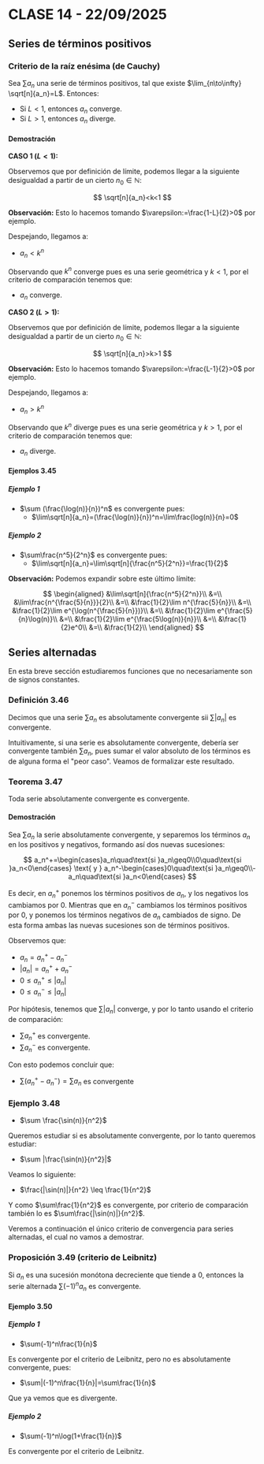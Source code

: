 # CLASE 14 - 22/09/2025

## Series de términos positivos

### Criterio de la raíz enésima (de Cauchy)

Sea $\sum a_n$ una serie de términos positivos, tal que existe $\lim_{n\to\infty} \sqrt[n]{a_n}=L$. Entonces:

- Si $L<1$, entonces $a_n$ converge.
- Si $L>1$, entonces $a_n$ diverge.

#### Demostración

**CASO 1 $(L<1)$:**

Observemos que por definición de límite, podemos llegar a la siguiente desigualdad a partir de un cierto $n_0\in\mathbb{N}$:

$$
\sqrt[n]{a_n}<k<1
$$

**Observación:** Esto lo hacemos tomando $\varepsilon:=\frac{1-L}{2}>0$ por ejemplo.

Despejando, llegamos a:

- $a_n<k^n$

Observando que $k^n$ converge pues es una serie geométrica y $k<1$, por el criterio de comparación tenemos que:

- $a_n$ converge.

**CASO 2 $(L>1)$:**

Observemos que por definición de límite, podemos llegar a la siguiente desigualdad a partir de un cierto $n_0\in\mathbb{N}$:

$$
\sqrt[n]{a_n}>k>1
$$

**Observación:** Esto lo hacemos tomando $\varepsilon:=\frac{L-1}{2}>0$ por ejemplo.

Despejando, llegamos a:

- $a_n>k^n$

Observando que $k^n$ diverge pues es una serie geométrica y $k>1$, por el criterio de comparación tenemos que:

- $a_n$ diverge.

#### Ejemplos 3.45

##### Ejemplo 1

- $\sum (\frac{\log(n)}{n})^n$ es convergente pues:
    - $\lim\sqrt[n]{a_n}=(\frac{\log(n)}{n})^n=\lim\frac{log(n)}{n}=0$

##### Ejemplo 2

- $\sum\frac{n^5}{2^n}$ es convergente pues:
    - $\lim\sqrt[n]{a_n}=\lim\sqrt[n]{\frac{n^5}{2^n}}=\frac{1}{2}$

**Observación:** Podemos expandir sobre este último límite:

$$
\begin{aligned}
&\lim\sqrt[n]{\frac{n^5}{2^n}}\\
&=\\
&\lim\frac{n^{\frac{5}{n}}}{2}\\
&=\\
&\frac{1}{2}\lim n^{\frac{5}{n}}\\
&=\\
&\frac{1}{2}\lim e^{\log(n^{\frac{5}{n}})}\\
&=\\
&\frac{1}{2}\lim e^{\frac{5}{n}\log(n)}\\
&=\\
&\frac{1}{2}\lim e^{\frac{5\log(n)}{n}}\\
&=\\
&\frac{1}{2}e^0\\
&=\\
&\frac{1}{2}\\
\end{aligned}
$$

## Series alternadas

En esta breve sección estudiaremos funciones que no necesariamente son de signos constantes.

### Definición 3.46

Decimos que una serie $\sum a_n$ es absolutamente convergente sii $\sum |a_n|$ es convergente.

Intuitivamente, si una serie es absolutamente convergente, debería ser convergente también $\sum a_n$, pues sumar el valor absoluto de los términos es de alguna forma el "peor caso". Veamos de formalizar este resultado.

### Teorema 3.47

Toda serie absolutamente convergente es convergente.

#### Demostración

Sea $\sum a_n$ la serie absolutamente convergente, y separemos los términos $a_n$ en los positivos y negativos, formando así dos nuevas sucesiones:

$$
a_n^+=\begin{cases}a_n\quad\text{si }a_n\geq0\\0\quad\text{si }a_n<0\end{cases}
\text{ y }
a_n^-\begin{cases}0\quad\text{si }a_n\geq0\\-a_n\quad\text{si }a_n<0\end{cases}
$$

Es decir, en $a_n^+$ ponemos los términos positivos de $a_n$, y los negativos los cambiamos por 0. Mientras que en $a_n^-$ cambiamos los términos positivos por 0, y ponemos los términos negativos de $a_n$ cambiados de signo.
De esta forma ambas las nuevas sucesiones son de términos positivos.

Observemos que:

- $a_n=a_n^+-a_n^-$
- $|a_n|= a_n^++a_n^-$
- $0\leq a_n^+\leq |a_n|$
- $0\leq a_n^-\leq |a_n|$

Por hipótesis, tenemos que $\sum |a_n|$ converge, y por lo tanto usando el criterio de comparación:

- $\sum a_n^+$ es convergente.
- $\sum a_n^-$ es convergente.

Con esto podemos concluir que:

- $\sum (a_n^+-a_n^-)=\sum a_n$ es convergente

### Ejemplo 3.48

- $\sum \frac{\sin(n)}{n^2}$

Queremos estudiar si es absolutamente convergente, por lo tanto queremos estudiar:

- $\sum |\frac{\sin(n)}{n^2}|$

Veamos lo siguiente:

- $\frac{|\sin(n)|}{n^2} \leq \frac{1}{n^2}$

Y como $\sum\frac{1}{n^2}$ es convergente, por criterio de comparación también lo es $\sum\frac{|\sin(n)|}{n^2}$.

Veremos a continuación el único criterio de convergencia para series alternadas, el cual no vamos a demostrar.

### Proposición 3.49 (criterio de Leibnitz)

Si $a_n$ es una sucesión monótona decreciente que tiende a 0, entonces la serie alternada $\sum(-1)^na_n$ es convergente.

#### Ejemplo 3.50

##### Ejemplo 1

- $\sum(-1)^n\frac{1}{n}$

Es convergente por el criterio de Leibnitz, pero no es absolutamente convergente, pues:

- $\sum|(-1)^n\frac{1}{n}|=\sum\frac{1}{n}$

Que ya vemos que es divergente.

##### Ejemplo 2

- $\sum(-1)^n\log(1+\frac{1}{n})$

Es convergente por el criterio de Leibnitz.